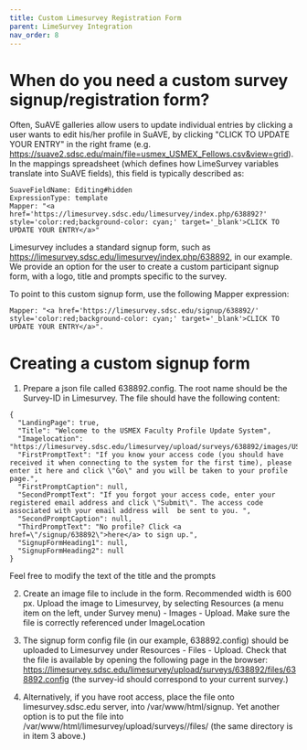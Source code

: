 ```yaml
---
title: Custom Limesurvey Registration Form
parent: LimeSurvey Integration
nav_order: 8
---
```


# When do you need a custom survey signup/registration form?
Often, SuAVE galleries allow users to update individual entries by clicking a user wants to edit his/her profile in SuAVE, by clicking "CLICK TO UPDATE YOUR ENTRY" in the right frame (e.g. https://suave2.sdsc.edu/main/file=usmex_USMEX_Fellows.csv&view=grid). In the mappings spreadsheet (which defines how LimeSurvey variables translate into SuAVE fields), this field is typically described as:

```
SuaveFieldName: Editing#hidden
ExpressionType: template
Mapper: "<a href='https://limesurvey.sdsc.edu/limesurvey/index.php/638892?' style='color:red;background-color: cyan;' target='_blank'>CLICK TO UPDATE YOUR ENTRY</a>"
```

Limesurvey includes a standard signup form, such as https://limesurvey.sdsc.edu/limesurvey/index.php/638892, in our example. We provide an option for the user to create a custom participant signup form, with a logo, title and prompts specific to the survey.

To point to this custom signup form, use the following Mapper expression:

```
Mapper: "<a href='https://limesurvey.sdsc.edu/signup/638892/' style='color:red;background-color: cyan;' target='_blank'>CLICK TO UPDATE YOUR ENTRY</a>".
```

# Creating a custom signup form
1. Prepare a json file called 638892.config. The root name should be the Survey-ID in Limesurvey. The file should have the following content:

```
{
  "LandingPage": true,
  "Title": "Welcome to the USMEX Faculty Profile Update System",
  "Imagelocation": "https://limesurvey.sdsc.edu/limesurvey/upload/surveys/638892/images/USMEX_logo.jpg",
  "FirstPromptText": "If you know your access code (you should have received it when connecting to the system for the first time), please enter it here and click \"Go\" and you will be taken to your profile page.",
  "FirstPromptCaption": null,
  "SecondPromptText": "If you forgot your access code, enter your registered email address and click \"Submit\". The access code associated with your email address will  be sent to you. ",
  "SecondPromptCaption": null,
  "ThirdPromptText": "No profile? Click <a href=\"/signup/638892\">here</a> to sign up.",
  "SignupFormHeading1": null,
  "SignupFormHeading2": null
}
```
Feel free to modify the text of the title and the prompts

2. Create an image file to include in the form. Recommended width is 600 px. Upload the image to Limesurvey, by selecting  Resources (a menu item on the left, under Survey menu) - Images - Upload. Make sure the file is correctly referenced under ImageLocation

3. The signup form config file (in our example, 638892.config) should be uploaded to Limesurvey under Resources - Files - Upload. Check that the file is available by opening the following page in the browser: https://limesurvey.sdsc.edu/limesurvey/upload/surveys/638892/files/638892.config  (the survey-id should correspond to your current survey.)

4. Alternatively, if you have root access, place the file onto limesurvey.sdsc.edu server, into /var/www/html/signup. Yet another option is to put the file into /var/www/html/limesurvey/upload/surveys/<survey-id>/files/ (the same directory is in item 3 above.)